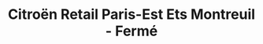 ---
title: "Citroën Retail Paris-Est Ets Montreuil - Fermé"
url: /montreuil/citroen-retail-paris-est-ets-montreuil-ferme/
shop: vacant
---